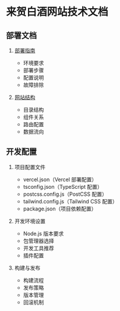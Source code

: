 # 来贺白酒网站技术文档

## 部署文档

1. [部署指南](./deployment_guide.md)
   - 环境要求
   - 部署步骤
   - 配置说明
   - 故障排除

2. [网站结构](./website_structure.json)
   - 目录结构
   - 组件关系
   - 路由配置
   - 数据流向

## 开发配置

1. 项目配置文件
   - vercel.json（Vercel 部署配置）
   - tsconfig.json（TypeScript 配置）
   - postcss.config.js（PostCSS 配置）
   - tailwind.config.js（Tailwind CSS 配置）
   - package.json（项目依赖配置）

2. 开发环境设置
   - Node.js 版本要求
   - 包管理器选择
   - 开发工具推荐
   - 插件配置

3. 构建与发布
   - 构建流程
   - 发布策略
   - 版本管理
   - 回滚机制 